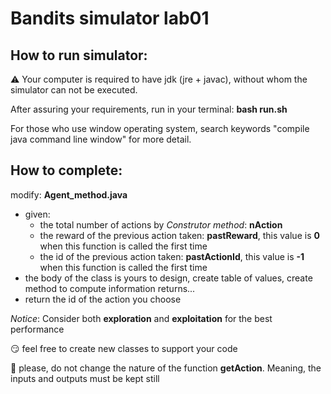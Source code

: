 # Bandits simulator lab01

## How to run simulator:
⚠️ Your computer is required to have jdk (jre + javac), without whom the simulator can not be executed. 

After assuring your requirements, run in your terminal: **bash run.sh**

For those who use window operating system, search keywords "compile java command line window" for more detail.


## How to complete:

modify: **Agent_method.java**

- given:
  - the total number of actions by *Construtor method*: **nAction**
  - the reward of the previous action taken: **pastReward**, this value is **0** when this function is called the first time
  - the id of the previous action taken: **pastActionId**, this value is **-1** when this function is called the first time
- the body of the class is yours to design, create table of values, create method to compute information returns...
- return the id of the action you choose

*Notice*: Consider both **exploration** and **exploitation** for the best performance

😏 feel free to create new classes to support your code

🚫 please, do not change the nature of the function **getAction**. Meaning, the inputs and outputs must be kept still
